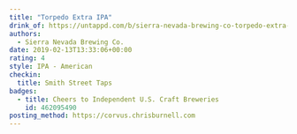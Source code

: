 ```yaml
---
title: "Torpedo Extra IPA"
drink_of: https://untappd.com/b/sierra-nevada-brewing-co-torpedo-extra-ipa/4997
authors:
  - Sierra Nevada Brewing Co.
date: 2019-02-13T13:33:06+00:00
rating: 4
style: IPA - American
checkin:
  title: Smith Street Taps
badges:
  - title: Cheers to Independent U.S. Craft Breweries
    id: 462095490
posting_method: https://corvus.chrisburnell.com
---
```

